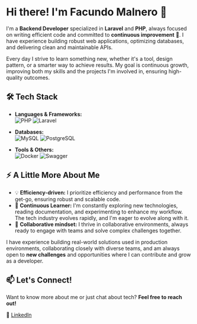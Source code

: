 # Hi there! I'm **Facundo Malnero** 👋

I'm a **Backend Developer** specialized in **Laravel** and **PHP**, always focused on writing efficient code and committed to **continuous improvement** 🚀. I have experience building robust web applications, optimizing databases, and delivering clean and maintainable APIs.

Every day I strive to learn something new, whether it's a tool, design pattern, or a smarter way to achieve results. My goal is continuous growth, improving both my skills and the projects I'm involved in, ensuring high-quality outcomes.

## 🛠️ **Tech Stack**

- **Languages & Frameworks:**  
  ![PHP](https://img.shields.io/badge/PHP-777BB4?style=flat&logo=php&logoColor=white)
  ![Laravel](https://img.shields.io/badge/Laravel-FF2D20?style=flat&logo=laravel&logoColor=white)

- **Databases:**  
  ![MySQL](https://img.shields.io/badge/MySQL-4479A1?style=flat&logo=mysql&logoColor=white) 
  ![PostgreSQL](https://img.shields.io/badge/PostgreSQL-336791?style=flat&logo=postgresql&logoColor=white) 

- **Tools & Others:**  
  ![Docker](https://img.shields.io/badge/Docker-0db7ed?style=flat&logo=docker&logoColor=white) 
  ![Swagger](https://img.shields.io/badge/Swagger-85EA2D?style=flat&logo=swagger&logoColor=black) 

## ⚡ **A Little More About Me**

- 💡 **Efficiency-driven:** I prioritize efficiency and performance from the get-go, ensuring robust and scalable code.
- 🌱 **Continuous Learner:** I'm constantly exploring new technologies, reading documentation, and experimenting to enhance my workflow. The tech industry evolves rapidly, and I'm eager to evolve along with it.
- 🤝 **Collaborative mindset:** I thrive in collaborative environments, always ready to engage with teams and solve complex challenges together.

I have experience building real-world solutions used in production environments, collaborating closely with diverse teams, and am always open to **new challenges** and opportunities where I can contribute and grow as a developer.

## 📫 **Let's Connect!**

Want to know more about me or just chat about tech? **Feel free to reach out!**

🔗 [LinkedIn](https://www.linkedin.com/in/facundo-malnero-925653243)

<!--
**Facundo Malnero** - *Backend Developer passionate about clean code and continuous improvement.*
-->
